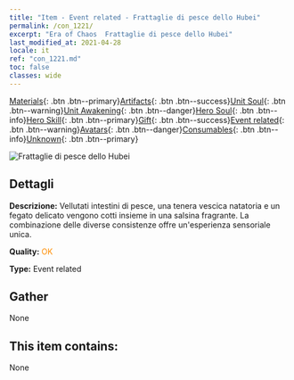 ```yaml
---
title: "Item - Event related - Frattaglie di pesce dello Hubei"
permalink: /con_1221/
excerpt: "Era of Chaos  Frattaglie di pesce dello Hubei"
last_modified_at: 2021-04-28
locale: it
ref: "con_1221.md"
toc: false
classes: wide
---
```

 [Materials](/ItemsIT/){: .btn .btn--primary}[Artifacts](/ItemsIT/Artifacts/){: .btn .btn--success}[Unit Soul](/ItemsIT/UnitSoul/){: .btn .btn--warning}[Unit Awakening](/ItemsIT/UnitAwakening/){: .btn .btn--danger}[Hero Soul](/ItemsIT/HeroSoul/){: .btn .btn--info}[Hero Skill](/ItemsIT/HeroSkill/){: .btn .btn--primary}[Gift](/ItemsIT/Gift/){: .btn .btn--success}[Event related](/ItemsIT/Events/){: .btn .btn--warning}[Avatars](/ItemsIT/Avatars/){: .btn .btn--danger}[Consumables](/ItemsIT/Consumables/){: .btn .btn--info}[Unknown](/ItemsIT/Unknown/){: .btn .btn--primary}

 ![Frattaglie di pesce dello Hubei](/images/t/i_81523331.png)

## Dettagli
 **Descrizione:** Vellutati intestini di pesce, una tenera vescica natatoria e un fegato delicato vengono cotti insieme in una salsina fragrante. La combinazione delle diverse consistenze offre un'esperienza sensoriale unica.

 **Quality:** <span style="color: #FF8C00">OK</span>

 **Type:** Event related

## Gather

  None

## This item contains:

  None

